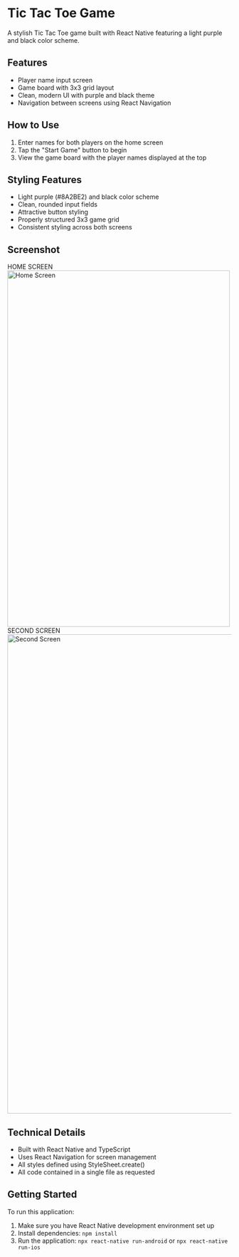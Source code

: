 # Tic Tac Toe Game

A stylish Tic Tac Toe game built with React Native  featuring a light purple and black color scheme.

## Features

- Player name input screen
- Game board with 3x3 grid layout
- Clean, modern UI with purple and black theme
- Navigation between screens using React Navigation

## How to Use

1. Enter names for both players on the home screen
2. Tap the "Start Game" button to begin
3. View the game board with the player names displayed at the top

## Styling Features

- Light purple (#8A2BE2) and black color scheme
- Clean, rounded input fields
- Attractive button styling
- Properly structured 3x3 game grid
- Consistent styling across both screens

## Screenshot

 HOME SCREEN 
 <img width="500" height="800" alt="Home Screen" src="https://github.com/user-attachments/assets/944d5041-c0b1-4b54-a953-eb9397734ab4" />
SECOND SCREEN
<img width="761" height="1076" alt="Second Screen" src="https://github.com/user-attachments/assets/3c83693d-640c-4fa7-9359-21c4fddbe4ae" />



## Technical Details

- Built with React Native and TypeScript
- Uses React Navigation for screen management
- All styles defined using StyleSheet.create()
- All code contained in a single file as requested

## Getting Started

To run this application:

1. Make sure you have React Native development environment set up
2. Install dependencies: `npm install`
3. Run the application: `npx react-native run-android` or `npx react-native run-ios`
